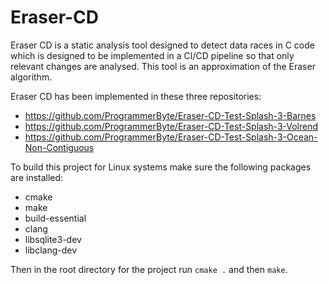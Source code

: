 # Eraser-CD

Eraser CD is a static analysis tool designed to detect data races in C code which is designed to be implemented in a CI/CD pipeline so that only relevant changes are analysed. This tool is an approximation of the Eraser algorithm.

Eraser CD has been implemented in these three repositories:
- https://github.com/ProgrammerByte/Eraser-CD-Test-Splash-3-Barnes
- https://github.com/ProgrammerByte/Eraser-CD-Test-Splash-3-Volrend
- https://github.com/ProgrammerByte/Eraser-CD-Test-Splash-3-Ocean-Non-Contiguous

To build this project for Linux systems make sure the following packages are installed:
- cmake
- make
- build-essential
- clang
- libsqlite3-dev
- libclang-dev

Then in the root directory for the project run `cmake .` and then `make`.
